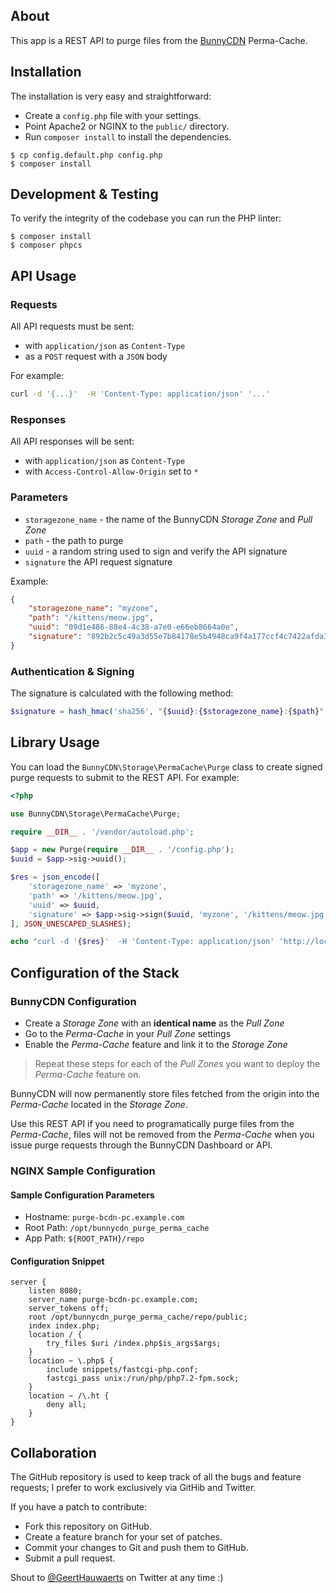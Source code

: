 ## About

This app is a REST API to purge files from the [BunnyCDN](https://bunnycdn.com) Perma-Cache.

## Installation

The installation is very easy and straightforward:

  * Create a `config.php` file with your settings.
  * Point Apache2 or NGINX to the `public/` directory.
  * Run `composer install` to install the dependencies.

```console
$ cp config.default.php config.php
$ composer install
```

## Development & Testing

To verify the integrity of the codebase you can run the PHP linter:

```console
$ composer install
$ composer phpcs
```

## API Usage

### Requests

All API requests must be sent:

* with `application/json` as `Content-Type`
* as a `POST` request with a `JSON` body

For example:

```bash
curl -d '{...}'  -H 'Content-Type: application/json' '...'
```

### Responses

All API responses will be sent:

* with `application/json` as `Content-Type`
* with `Access-Control-Allow-Origin` set to `*`

### Parameters

* `storagezone_name` - the name of the BunnyCDN *Storage Zone* and *Pull Zone*
* `path` - the path to purge
* `uuid` - a random string used to sign and verify the API signature
* `signature` the API request signature

Example:

```json
{
    "storagezone_name": "myzone",
    "path": "/kittens/meow.jpg",
    "uuid": "09d1e486-88e4-4c38-a7e0-e66eb8664a0e",
    "signature": "892b2c5c49a3d55e7b84178e5b4948ca9f4a177ccf4c7422afda3d2a6d4ae71b"
}
````

### Authentication & Signing

The signature is calculated with the following method:

```php
$signature = hash_hmac('sha256', "{$uuid}:{$storagezone_name}:{$path}", $app_signing_key);
```

## Library Usage

You can load the `BunnyCDN\Storage\PermaCache\Purge` class to create signed purge requests to submit to the REST API. For example:

```php
<?php

use BunnyCDN\Storage\PermaCache\Purge;

require __DIR__ . '/vendor/autoload.php';

$app = new Purge(require __DIR__ . '/config.php');
$uuid = $app->sig->uuid();

$res = json_encode([
    'storagezone_name' => 'myzone',
    'path' => '/kittens/meow.jpg',
    'uuid' => $uuid,
    'signature' => $app->sig->sign($uuid, 'myzone', '/kittens/meow.jpg'),
], JSON_UNESCAPED_SLASHES);

echo "curl -d '{$res}'  -H 'Content-Type: application/json' 'http://localhost:8000'\n";
```

## Configuration of the Stack

### BunnyCDN Configuration

* Create a *Storage Zone* with an **identical name** as the *Pull Zone*
* Go to the *Perma-Cache* in your *Pull Zone* settings
* Enable the *Perma-Cache* feature and link it to the *Storage Zone*

> Repeat these steps for each of the *Pull Zones* you want to deploy the *Perma-Cache* feature on.

BunnyCDN will now permanently store files fetched from the origin into the *Perma-Cache* located in the *Storage Zone*.

Use this REST API if you need to programatically purge files from the *Perma-Cache*, files will not be removed from the *Perma-Cache* when you issue purge requests through the BunnyCDN Dashboard or API.

### NGINX Sample Configuration

#### Sample Configuration Parameters

* Hostname: `purge-bcdn-pc.example.com`
* Root Path: `/opt/bunnycdn_purge_perma_cache`
* App Path: `${ROOT_PATH}/repo`

#### Configuration Snippet

```
server {
    listen 8080;
    server_name purge-bcdn-pc.example.com;
    server_tokens off;
    root /opt/bunnycdn_purge_perma_cache/repo/public;
    index index.php;
    location / {
        try_files $uri /index.php$is_args$args;
    }
    location ~ \.php$ {
        include snippets/fastcgi-php.conf;
        fastcgi_pass unix:/run/php/php7.2-fpm.sock;
    }
    location ~ /\.ht {
        deny all;
    }
}
```

## Collaboration

The GitHub repository is used to keep track of all the bugs and feature requests; I prefer to work exclusively via GitHib and Twitter.

If you have a patch to contribute:

  * Fork this repository on GitHub.
  * Create a feature branch for your set of patches.
  * Commit your changes to Git and push them to GitHub.
  * Submit a pull request.

Shout to [@GeertHauwaerts](https://twitter.com/GeertHauwaerts) on Twitter at any time :)
